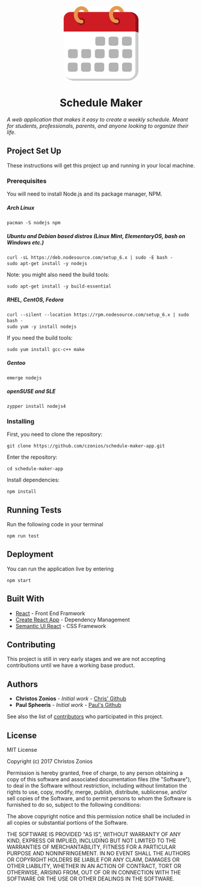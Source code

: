 <p align="center">
<img src="/icon/cal512.png" alt="Calendar icon" width="200">
</p>

<h1 align="center"> Schedule Maker </h1>

<em>A web application that makes it easy to create a weekly schedule. Meant for students, professionals, parents, and anyone looking to organize their life.</em>

## Project Set Up

These instructions will get this project up and running in your local machine.

### Prerequisites

You will need to install Node.js and its package manager, NPM.

##### Arch Linux
``` 
pacman -S nodejs npm
```

##### Ubuntu and Debian based distros (Linux Mint, ElementaryOS, bash on Windows etc.)
```
curl -sL https://deb.nodesource.com/setup_6.x | sudo -E bash -
sudo apt-get install -y nodejs
```
Note: you might also need the build tools:
```
sudo apt-get install -y build-essential
```

##### RHEL, CentOS, Fedora
```
curl --silent --location https://rpm.nodesource.com/setup_6.x | sudo bash -
sudo yum -y install nodejs
```
If you need the build tools:
```
sudo yum install gcc-c++ make
```

##### Gentoo
```
emerge nodejs
```

##### openSUSE and SLE
```
zypper install nodejs4
```

### Installing

First, you need to clone the repository:

```
git clone https://github.com/czonios/schedule-maker-app.git
```

Enter the repository:

```
cd schedule-maker-app
```

Install dependencies:

```
npm install
```

## Running Tests

Run the following code in your terminal
```
npm run test
```

## Deployment

You can run the application live by entering
```
npm start
```
## Built With

* [React](https://reactjs.org/) - Front End Framwork
* [Create React App](https://github.com/facebookincubator/create-react-app) - Dependency Management
* [Semantic UI React](https://react.semantic-ui.com/) - CSS Framework

## Contributing

This project is still in very early stages and we are not accepting contributions until we have a working base product.

## Authors

* **Christos Zonios** - *Initial work* - [Chris' Github](https://github.com/czonios)
* **Paul Spheeris** - *Initial work* - [Paul's Github](https://github.com/paspheeris)


See also the list of [contributors](https://github.com/czonios/schedule-maker-app/graphs/contributors) who participated in this project.

## License

MIT License

Copyright (c) 2017 Christos Zonios

Permission is hereby granted, free of charge, to any person obtaining a copy
of this software and associated documentation files (the "Software"), to deal
in the Software without restriction, including without limitation the rights
to use, copy, modify, merge, publish, distribute, sublicense, and/or sell
copies of the Software, and to permit persons to whom the Software is
furnished to do so, subject to the following conditions:

The above copyright notice and this permission notice shall be included in all
copies or substantial portions of the Software.

THE SOFTWARE IS PROVIDED "AS IS", WITHOUT WARRANTY OF ANY KIND, EXPRESS OR
IMPLIED, INCLUDING BUT NOT LIMITED TO THE WARRANTIES OF MERCHANTABILITY,
FITNESS FOR A PARTICULAR PURPOSE AND NONINFRINGEMENT. IN NO EVENT SHALL THE
AUTHORS OR COPYRIGHT HOLDERS BE LIABLE FOR ANY CLAIM, DAMAGES OR OTHER
LIABILITY, WHETHER IN AN ACTION OF CONTRACT, TORT OR OTHERWISE, ARISING FROM,
OUT OF OR IN CONNECTION WITH THE SOFTWARE OR THE USE OR OTHER DEALINGS IN THE
SOFTWARE.